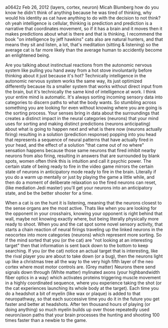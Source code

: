 a0642z
Feb 26, 2012
(layers, cortex, neuron)
Micah Blumberg
how do you know he didn't think of anything because he was tired of thinking, why would his identity as cat have anything to do with the decision to not think?
oh yeah intelligence is cellular, thinking is prediction and prediction is a narrative that coordinates movement, so if it has a brain and it moves then it makes predictions about what is there and that is thinking, I recommend the book "on intelligence by jeff hawkins"
cats also are natural hunters, and that means they sit and listen, a lot, that's meditation (sitting & listening) so the average cat is far more likely than the average human to accidently become an enlightened being.

Are you talking about instinctual reactions from the autonomic nervous system like pulling you hand away from a hot stove involuntarily before thinking about it just because it's hot?
Technically intelligence in the autonomic nervous system works the same way, its just optimized differently because its a smaller system that works without direct input from the brain, but it's technically the same kind of intelligence at work.
I think your entire mind is automatic. It's always sorting incoming sensory data into categories to discern paths to what the body wants. So stumbling across something you are looking for even without knowing where you are going is the sorting process. Your senses bring in data about the surroundings that creates a distinct impact in the neural categories (neurons) that your mind uses for sorting and making distinct predictions (neurons anticipating) about what is going to happen next and what is there now (neurons actually firing) resulting in a solution (prediction response) popping into you head that represents a sequence of neural patterns that have actually fired in your head, and the effect of a solution "that came out of no where" sensation happens because those same neurons that fired inhibit nearby neurons from also firing, resulting in answers that are surrounded by blank spots, women often think this is intuition and call it psychic power. The certain state of being ready to fire in the video game mirrors the certain state of neurons in anticipatory mode ready to fire in the brain. Literally if you do a warm up mentally or just by playing the game a little while, and then do a moment of deliberate relaxation so the fired neurons can reset, (like mediation Jedi master) you'll get your neurons into an anticipatory state, and be the better shooter for a time.

When a cat is on the hunt it is listening, meaning that the neurons closest to the sense organs are the most active. Thats like when you are looking for the opponent in your crosshairs, knowing your opponent is right behind that wall, maybe not knowing exactly where, but being literally physically more ready to shoot. When you and the cat spot some novel sensory activity, that starts a chain reaction of neural firings traveling up the linked neurons in the neocortex into more categories (neurons) which represent more sorting. So if the mind sorted that you (or the cat) are "not looking at an interesting target" then that information is sent back down to the bottom to keep searching. If you (or the cat) notice an actual target that is interesting, like the rival player you are about to take down (or a bug), then the neurons light up like a christmas tree all the way to the very high fifth layer of the neo cortex where most motor controls are. (Grey matter) Neurons there send signals down through (White matter) mylinated axons (your highbandwidth fiber optics in a way) which activates proteins triggering muscle movement in a highly coordinated sequence, where you experience taking the shot (or the cat experiences launching its whole body at the target). Each time you do a headshot a bit of myelin (like wax or plaque) is added to that neuropathway, so that each successive time you do it in the future you get faster and better at headshots. After ten thousand hours of playing (or doing anything) so much myelin builds up over those repeatedly used neuron/axon paths that your brain processes the hunting and shooting 100 times faster than a newbie to the game.
